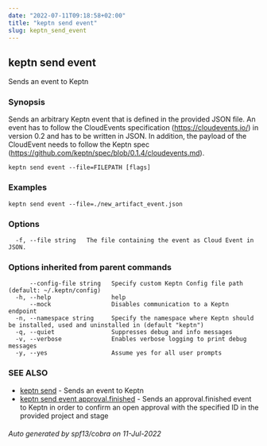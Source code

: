 ```yaml
---
date: "2022-07-11T09:18:58+02:00"
title: "keptn send event"
slug: keptn_send_event
---
```

## keptn send event

Sends an event to Keptn

### Synopsis

Sends an arbitrary Keptn event that is defined in the provided JSON file.
An event has to follow the CloudEvents specification (https://cloudevents.io/) in version 0.2 and has to be written in JSON.
In addition, the payload of the CloudEvent needs to follow the Keptn spec (https://github.com/keptn/spec/blob/0.1.4/cloudevents.md).


```
keptn send event --file=FILEPATH [flags]
```

### Examples

```
keptn send event --file=./new_artifact_event.json
```

### Options

```
  -f, --file string   The file containing the event as Cloud Event in JSON.
```

### Options inherited from parent commands

```
      --config-file string   Specify custom Keptn Config file path (default: ~/.keptn/config)
  -h, --help                 help
      --mock                 Disables communication to a Keptn endpoint
  -n, --namespace string     Specify the namespace where Keptn should be installed, used and uninstalled in (default "keptn")
  -q, --quiet                Suppresses debug and info messages
  -v, --verbose              Enables verbose logging to print debug messages
  -y, --yes                  Assume yes for all user prompts
```

### SEE ALSO

* [keptn send](../keptn_send/)	 - Sends an event to Keptn
* [keptn send event approval.finished](../keptn_send_event_approval.finished/)	 - Sends an approval.finished event to Keptn in order to confirm an open approval with the specified ID in the provided project and stage

###### Auto generated by spf13/cobra on 11-Jul-2022
